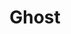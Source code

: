 ---
title: "Ghost"
summary: "Ghost are a Heavy Metal/Rock band from Sweden formed in 2008. They are known for their own self-created mythology, their elaborate costumes, theatrical performances, and were known for keeping members anonymous. Each release lists the musicians as \"Nameless Ghouls\" and the frontman as \"Papa Emeritus / Papa Emeritus II / Papa Emeritus III / Cardinal Copia / Papa Emeritus IV\". Drawing influences from classic rock, classic metal and pop bands such as , Ghost differentiate themselves by merging the aforementioned genres, old and new, and satanic themes in their music giving them a unique sound. Tobias Forge revealed himself as \"The Man Behind The Mask of GHOST\" in first public interview on August 17, 2017 on Swedish Radio Channel P1, confirming that he is the lead singer and primary composer. The identities of the Nameless Ghouls were speculated upon by fans, but never officially confirmed either by the band or the musicians themselves until the end of the Imperatour Europe in 2022. A lawsuit brought against Forge by former members in 2017 identified a number of past members. Since 2017, Forge has been the only official member of Ghost. Due to legal conflicts, the band was briefly forced to release music under the Ghost B.C. name in the United States. They absolutely refused to use the name on any merchandise or in any other manner. **Fictional members/aliases**: Papa Emeritus 0 - Vocals, Saxophone Papa Emeritus I - Vocals Papa Emeritus II - Vocals Papa Emeritus III - Vocals Papa Emeritus IV - Vocals Nameless Ghouls: Instruments **Current Members**: Tobias Forge - Vocals **Known current touring musicians**: Guitar Ghoul - Guitar Ghoul - Multi-Ghoul - Drum Ghoul - Bass Ghoul - Keyboard/Backing Vocals/Keytar Ghuleh - Keyboard/Backing Vocals/Tambourine Ghuleh - **Known former touring musicians**: Fire Ghoul - Water Ghoul - , , , , Earth Ghoul - , Air Ghoul - Aether Ghoul - ,"
image: "ghost.jpg"
---
